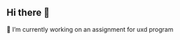 ## Hi there 👋
🔭 I’m currently working on an assignment for uxd program
<!--
**kalerepayton/Kalerepayton** is a ✨ _special_ ✨ repository because its `README.md` (this file) appears on your GitHub profile.

Here are some ideas to get you started:

- 🔭 I’m currently working on ... <accessibility assignment for uxd program>
- 🌱 I’m currently learning ... 

- 🤔 I’m looking for help with ...
- 💬 Ask me about ...
- 📫 How to reach me: ... email
- 😄 Pronouns: ... she her
- ⚡ Fun fact: ...
-->
